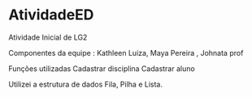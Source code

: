 # AtividadeED
Atividade Inicial de LG2

Componentes da equipe : Kathleen Luiza, Maya Pereira ,  Johnata prof


Funções  utilizadas 
Cadastrar disciplina
 Cadastrar aluno
 
 Utilizei a estrutura de dados Fila, Pilha e Lista.
 
 
 
